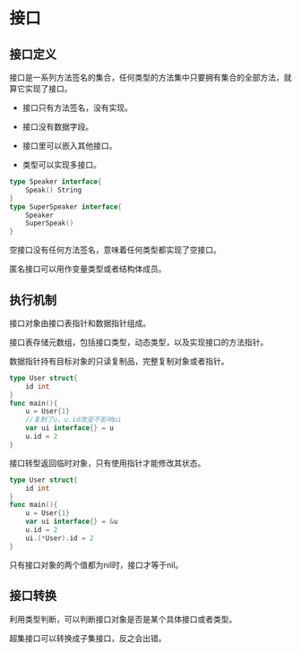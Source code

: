 # 接口

## 接口定义

接口是一系列方法签名的集合，任何类型的方法集中只要拥有集合的全部方法，就算它实现了接口。

- 接口只有方法签名，没有实现。
- 接口没有数据字段。
- 接口里可以嵌入其他接口。

- 类型可以实现多接口。

```go
type Speaker interface{
    Speak() String
}
type SuperSpeaker interface{
    Speaker
    SuperSpeak()
}
```

空接口没有任何方法签名，意味着任何类型都实现了空接口。

匿名接口可以用作变量类型或者结构体成员。

## 执行机制

接口对象由接口表指针和数据指针组成。

接口表存储元数组，包括接口类型，动态类型，以及实现接口的方法指针。

数据指针持有目标对象的只读复制品，完整复制对象或者指针。

```go
type User struct{
    id int 
}
func main(){
    u = User{1}
    //复制了u，u.id改变不影响ui
    var ui interface{} = u
    u.id = 2
}
```

接口转型返回临时对象，只有使用指针才能修改其状态。

```go
type User struct{
    id int 
}
func main(){
    u = User{1}
    var ui interface{} = &u
    u.id = 2
    ui.(*User).id = 2
}
```

只有接口对象的两个值都为nil时，接口才等于nil。

## 接口转换

利用类型判断，可以判断接口对象是否是某个具体接口或者类型。

超集接口可以转换成子集接口，反之会出错。
